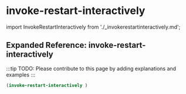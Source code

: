# invoke-restart-interactively

import InvokeRestartInteractively from './_invokerestartinteractively.md';

<InvokeRestartInteractively />

## Expanded Reference: invoke-restart-interactively

:::tip
TODO: Please contribute to this page by adding explanations and examples
:::

```lisp
(invoke-restart-interactively )
```
